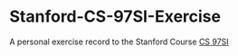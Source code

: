 # Stanford-CS-97SI-Exercise
A personal exercise record to the Stanford Course [CS 97SI](http://web.stanford.edu/class/cs97si/)
